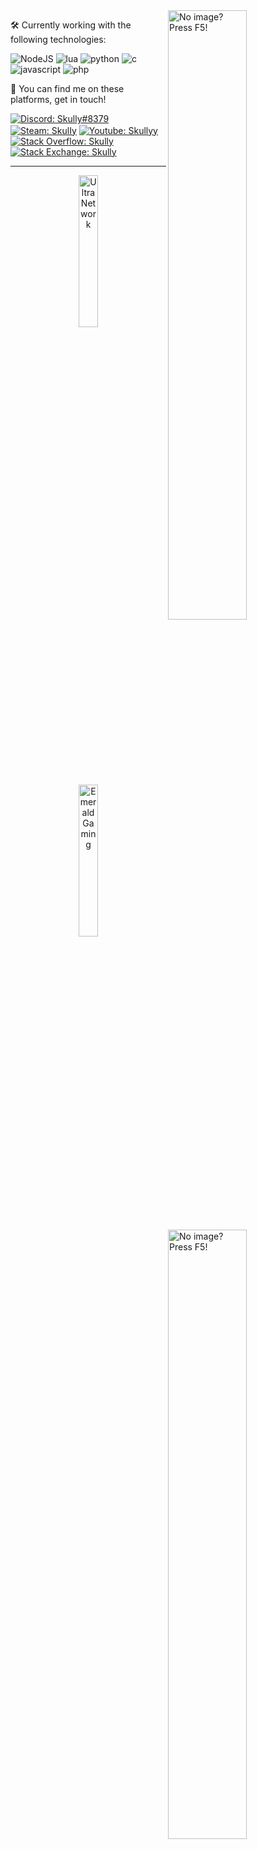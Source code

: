 <img width="50%" align="right" src="https://readme-stats-imskully.vercel.app/api?username=ImSkully&count_private=true&include_all_commits=true&show_icons=true&bg_color=30,e96443,904e95&title_color=fff&text_color=fff&hide=stars&icon_color=fff&hide_border=true&cache_seconds=86400" alt="No image? Press F5!">
<img width="50%" height="1px" align="right" src="https://i.imgur.com/QKEqHNE.png">
<img width="50%" align="right" src="https://readme-stats-imskully.vercel.app/api/top-langs?username=ImSkully&theme=github_dark&hide_border=true&layout=compact&hide=css,hack,hlsl,scss&langs_count=8&cache_seconds=86400" alt="No image? Press F5!">

🛠️ Currently working with the following technologies:

![NodeJS](https://img.shields.io/badge/Node.js-6DA55F?style=flat&logo=node.js&logoColor=white) ![lua](https://img.shields.io/badge/Lua-%232C2D72.svg?style=flat&logo=lua&logoColor=white) ![python](https://img.shields.io/badge/Python-3670A0?style=flat&logo=python&logoColor=ffdd54) ![c](https://img.shields.io/badge/C%23-%23239120.svg?style=flat&logo=c-sharp&logoColor=white) ![javascript](https://img.shields.io/badge/JavaScript-%23323330.svg?style=flat&logo=javascript&logoColor=%23F7DF1E) ![php](https://img.shields.io/badge/PHP-%23777BB4.svg?style=flat&logo=php&logoColor=white)

👋 You can find me on these platforms, get in touch!

<a href="https://skully.tech/discord" target="_blank" title="Discord"><img align="center" alt="Discord: Skully#8379" src="https://img.shields.io/badge/-Skully%238379-5865f2?style=flat&logo=discord&logoColor=white" /></a> <a href="https://steamcommunity.com/id/SkulIy/" target="_blank" title="Steam"><img align="center" alt="Steam: SkulIy" src="https://img.shields.io/badge/-Skully-171a21?style=flat&logo=steam&logoColor=white" /></a> <a href="https://www.youtube.com/c/Skullyy" target="_blank" title="YouTube"><img align="center" alt="Youtube: Skullyy" src="https://img.shields.io/badge/-Skullyy-ff0000?style=flat&logo=youtube&logoColor=white" /></a> <a href="https://stackoverflow.com/users/8982034/skully?tab=profile" target="_blank" title="Stack Overflow"><img align="center" alt="Stack Overflow: Skully" src="https://img.shields.io/badge/-Skully-FE7A16?style=flat&logo=stack-overflow&logoColor=white" /></a> <a href="https://stackexchange.com/users/12310418/skully?tab=activity" target="_blank" title="Stack Exchange"><img align="center" alt="Stack Exchange: Skully" src="https://img.shields.io/badge/Skully-%23ffffff.svg?style=flat&logo=StackExchange&logoColor=white" /></a>

***

<p align="center">
  <a href="https://ultranetwork.net" target="_blank" title="UltraNetwork"><img width="25%" alt="UltraNetwork" src="https://i.imgur.com/diVA1qX.png" /></a>
  <a href="https://emeraldgaming.net" target="_blank" title="Emerald Gaming"><img width="25%" alt="Emerald Gaming" src="https://i.imgur.com/urEQVoc.png"></a>
</p>
